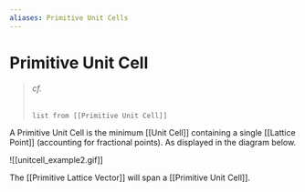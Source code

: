 ```yaml
---
aliases: Primitive Unit Cells
---
```


# Primitive Unit Cell

> ###### cf.
> ```dataview
> list from [[Primitive Unit Cell]]
> ```

A Primitive Unit Cell is the minimum [[Unit Cell]] containing a single [[Lattice Point]] (accounting for fractional points). As displayed in the diagram below.

![[unitcell_example2.gif]]

The [[Primitive Lattice Vector]] will span a [[Primitive Unit Cell]].
